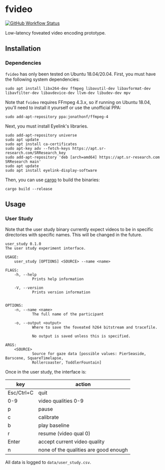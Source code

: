 # fvideo

[![GitHub Workflow Status](https://img.shields.io/github/actions/workflow/status/lukehsiao/fvideo/rust.yml)](https://github.com/lukehsiao/fvideo/actions/workflows/rust.yml)

Low-latency foveated video encoding prototype.

## Installation

### Dependencies

`fvideo` has only been tested on Ubuntu 18.04/20.04. First, you must have the
following system dependencies:

```
sudo apt install libx264-dev ffmpeg libavutil-dev libavformat-dev libavfilter-dev libavdevice-dev llvm-dev libudev-dev mpv
```

Note that `fvideo` requires FFmpeg 4.3.x, so if running on Ubuntu 18.04, you'll need to install it
yourself or use the unofficial PPA:

```
sudo add-apt-repository ppa:jonathonf/ffmpeg-4
```

Next, you must install Eyelink's libraries.

```
sudo add-apt-repository universe
sudo apt update
sudo apt install ca-certificates
sudo apt-key adv --fetch-keys https://apt.sr-research.com/SRResearch_key
sudo add-apt-repository 'deb [arch=amd64] https://apt.sr-research.com SRResearch main'
sudo apt update
sudo apt install eyelink-display-software
```

Then, you can use [cargo] to build the binaries:

```
cargo build --release
```

## Usage

### User Study

Note that the user study binary currently expect videos to be in specific directories with specific
names. This will be changed in the future.

```
user_study 0.1.0
The user study experiment interface.

USAGE:
    user_study [OPTIONS] <SOURCE> --name <name>

FLAGS:
    -h, --help
            Prints help information

    -V, --version
            Prints version information


OPTIONS:
    -n, --name <name>
            The full name of the participant

    -o, --output <output>
            Where to save the foveated h264 bitstream and tracefile.

            No output is saved unless this is specified.

ARGS:
    <SOURCE>
            Source for gaze data [possible values: PierSeaside, Barscene, SquareTimelapse,
            Rollercoaster, ToddlerFountain]
```

Once in the user study, the interface is:

| key        | action                                |
| ---------- | ------------------------------------- |
| Esc/Ctrl+C | quit                                  |
| 0-9        | video qualities 0-9                   |
| p          | pause                                 |
| c          | calibrate                             |
| b          | play baseline                         |
| r          | resume (video qual 0)                 |
| Enter      | accept current video quality          |
| n          | none of the qualities are good enough |

All data is logged to `data/user_study.csv`.

[cargo]: https://doc.rust-lang.org/cargo/getting-started/installation.html

